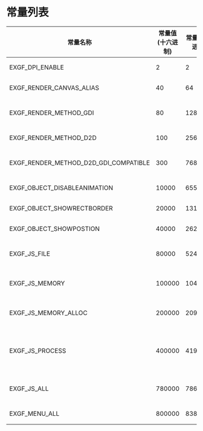 # 常量列表
| 常量名称                              | 常量值(十六进制) | 常量值(十进制) | 备注                                      |
| ------------------------------------- | ---------------- | -------------- | ----------------------------------------- |
| EXGF_DPI_ENABLE                       | 2                | 2              | 启用DPI缩放                               |
| EXGF_RENDER_CANVAS_ALIAS              | 40               | 64             | 画布_不抗锯齿                             |
| EXGF_RENDER_METHOD_GDI                | 80               | 128            | 使用GDI/GDI+渲染                          |
| EXGF_RENDER_METHOD_D2D                | 100              | 256            | 使用D2D渲染                               |
| EXGF_RENDER_METHOD_D2D_GDI_COMPATIBLE | 300              | 768            | 使用支持GDI交互的D2D渲染                  |
| EXGF_OBJECT_DISABLEANIMATION          | 10000            | 65536          | 禁用动画效果                              |
| EXGF_OBJECT_SHOWRECTBORDER            | 20000            | 131072         | 显示组件边界                              |
| EXGF_OBJECT_SHOWPOSTION               | 40000            | 262144         | 显示组件位置                              |
| EXGF_JS_FILE                          | 80000            | 524288         | 允许JS全局对象访问文件                    |
| EXGF_JS_MEMORY                        | 100000           | 1048576        | 允许JS全局对象访问内存                    |
| EXGF_JS_MEMORY_ALLOC                  | 200000           | 2097152        | 允许JS全局对象申请内存                    |
| EXGF_JS_PROCESS                       | 400000           | 4194304        | 允许JS全局对象创建进程、允许程序、加载DLL |
| EXGF_JS_ALL                           | 780000           | 7864320        | 允许JS全局对象访问所有资源                |
| EXGF_MENU_ALL                         | 800000           | 8388608        | 渲染所有菜单                              |


